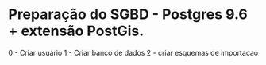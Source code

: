 
# Preparação do SGBD - Postgres 9.6 + extensão PostGis.

0 - Criar usuário
1 - Criar banco de dados
2 - criar esquemas de importacao
